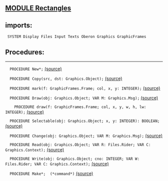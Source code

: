 
## [MODULE Rectangles](https://github.com/io-core/Draw/blob/main/Rectangles.Mod)

  ## imports:
` SYSTEM Display Files Input Texts Oberon Graphics GraphicFrames`
## Procedures:
---

`  PROCEDURE New*;` [(source)](https://github.com/io-core/Draw/blob/main/Rectangles.Mod#L13)


`  PROCEDURE Copy(src, dst: Graphics.Object);` [(source)](https://github.com/io-core/Draw/blob/main/Rectangles.Mod#L18)


`  PROCEDURE mark(f: GraphicFrames.Frame; col, x, y: INTEGER);` [(source)](https://github.com/io-core/Draw/blob/main/Rectangles.Mod#L23)


`  PROCEDURE Draw(obj: Graphics.Object; VAR M: Graphics.Msg);` [(source)](https://github.com/io-core/Draw/blob/main/Rectangles.Mod#L27)


`    PROCEDURE draw(f: GraphicFrames.Frame; col, x, y, w, h, lw: INTEGER);` [(source)](https://github.com/io-core/Draw/blob/main/Rectangles.Mod#L30)


`  PROCEDURE Selectable(obj: Graphics.Object; x, y: INTEGER): BOOLEAN;` [(source)](https://github.com/io-core/Draw/blob/main/Rectangles.Mod#L55)


`  PROCEDURE Change(obj: Graphics.Object; VAR M: Graphics.Msg);` [(source)](https://github.com/io-core/Draw/blob/main/Rectangles.Mod#L60)


`  PROCEDURE Read(obj: Graphics.Object; VAR R: Files.Rider; VAR C: Graphics.Context);` [(source)](https://github.com/io-core/Draw/blob/main/Rectangles.Mod#L69)


`  PROCEDURE Write(obj: Graphics.Object; cno: INTEGER; VAR W: Files.Rider; VAR C: Graphics.Context);` [(source)](https://github.com/io-core/Draw/blob/main/Rectangles.Mod#L76)


`  PROCEDURE Make*;  (*command*)` [(source)](https://github.com/io-core/Draw/blob/main/Rectangles.Mod#L92)

